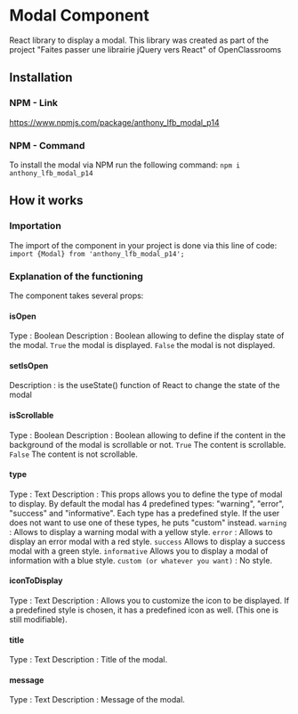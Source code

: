 # Modal Component
React library to display a modal. This library was created as part of the project "Faites passer une librairie jQuery vers React" of OpenClassrooms

## Installation

### NPM - Link
https://www.npmjs.com/package/anthony_lfb_modal_p14

### NPM - Command
To install the modal via NPM run the following command: 
`npm i anthony_lfb_modal_p14`

## How it works

### Importation
The import of the component in your project is done via this line of code:
`import {Modal} from 'anthony_lfb_modal_p14';`

### Explanation of the functioning
The component takes several props:

#### isOpen
Type : Boolean 
Description : Boolean allowing to define the display state of the modal. 
`True` the modal is displayed. 
`False` the modal is not displayed.

#### setIsOpen
Description : is the useState() function of React to change the state of the modal

#### isScrollable
Type : Boolean 
Description : Boolean allowing to define if the content in the background of the modal is scrollable or not. 
`True` The content is scrollable. 
`False` The content is not scrollable.

#### type
Type : Text 
Description : This props allows you to define the type of modal to display. 
By default the modal has 4 predefined types: "warning", "error", "success" and "informative". 
Each type has a predefined style. If the user does not want to use one of these types, he puts "custom" instead. 
`warning` : Allows to display a warning modal with a yellow style. 
`error` : Allows to display an error modal with a red style.
`success` Allows to display a success modal with a green style. 
`informative` Allows you to display a modal of information with a blue style.
`custom (or whatever you want)` : No style.

#### iconToDisplay
Type : Text 
Description : Allows you to customize the icon to be displayed. If a predefined style is chosen, it has a predefined icon as well. (This one is still modifiable).

#### title
Type : Text 
Description : Title of the modal. 

#### message
Type : Text 
Description : Message of the modal. 

